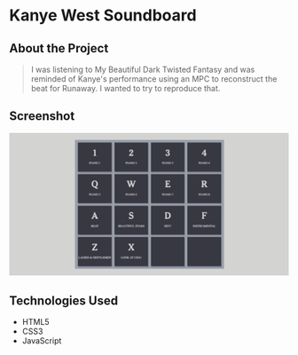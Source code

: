# Kanye West Soundboard

## About the Project
> I was listening to My Beautiful Dark Twisted Fantasy and was reminded of Kanye's performance using an MPC to reconstruct the beat for Runaway. I wanted to try to reproduce that. 

## Screenshot
![MPC](client/assets/images/screenshot.png)

## Technologies Used
* HTML5
* CSS3
* JavaScript
